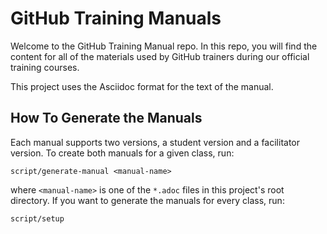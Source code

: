 # GitHub Training Manuals

Welcome to the GitHub Training Manual repo. In this repo, you will find the content for all of the materials used by GitHub trainers during our official training courses.

This project uses the Asciidoc format for the text of the manual.

## How To Generate the Manuals

Each manual supports two versions, a student version and a facilitator version. To create both manuals for a given class,
run:

`script/generate-manual <manual-name>`

where `<manual-name>` is one of the `*.adoc` files in this project's root directory. If you want to generate the manuals for every class, run:

`script/setup`
